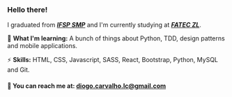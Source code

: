 ### Hello there! 

I graduated from <b><em><a href="http://smp.ifsp.edu.br/" target="_blank">IFSP SMP</a></em></b> and I'm currently studying at <em><b><a href="http://www.fateczl.edu.br/inicio" target="_blank"> FATEC ZL</a></em></b>.

:deciduous_tree: <b>What I'm learning:</b> A bunch of things about Python, TDD, design patterns and mobile applications.

:zap: <b>Skills:</b> HTML, CSS, Javascript, SASS, React, Bootstrap, Python, MySQL and Git.

#### :email: You can reach me at: <a href="mailto:diogo.carvalho.lc@gmail.com" target="_blank">diogo.carvalho.lc@gmail.com</a>

